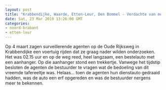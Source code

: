 ```yaml
---
layout: post
title: "Krabbendijke, Waarde, Etten-Leur, Den Bommel - Verdachte van meerdere diefstallen aangehouden"
date: Sat, 23 Mar 2019 13:26:00 GMT
categories: 
- noord-brabant 
- etten-leur 
---
```


Op 4 maart zagen surveillerende agenten op de Oude Rijksweg in Krabbendijke een voertuig rijden dat ze graag nader wilden onderzoeken. Het was 02.15 uur en op de weg reed, heel langzaam, een bestelauto met een aanhanger. Op die aanhanger stond een trekkertje. Vanwege het tijdstip besloten de agenten de bestuurder te vragen wat de bedoeling van dit vreemde tafereeltje was. Helaas… toen de agenten hun dienstauto gedraaid hadden, was de auto een erf opgereden en was de bestuurder nergens meer te bekennen.
